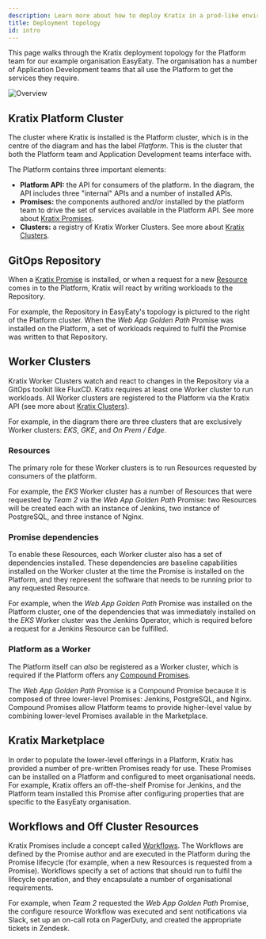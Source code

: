 ```yaml
---
description: Learn more about how to deploy Kratix in a prod-like environment
title: Deployment topology
id: intro
---
```


This page walks through the Kratix deployment topology for the Platform team for our example organisation EasyEaty. The organisation has a number of Application Development teams that all use the Platform to get the services they require.

![Overview](/img/kratix-arch-diagram.png)

## Kratix Platform Cluster

The cluster where Kratix is installed is the Platform cluster, which is in the centre of the diagram and has the label _Platform_. This is the cluster that both the Platform team and Application Development teams interface with.

The Platform contains three important elements:

- **Platform API:** the API for consumers of the platform. In the diagram, the API includes three "internal" APIs and a number of installed APIs.
- **Promises:** the components authored and/or installed by the platform team to drive the set of services available in the Platform API. See more about [Kratix Promises](./promises/intro).
- **Clusters:** a registry of Kratix Worker Clusters. See more about [Kratix Clusters](./clusters/intro).

## GitOps Repository

When a [Kratix Promise](./promises/intro) is installed, or when a request for a new [Resource](./resources/intro) comes in to the Platform, Kratix will react by writing workloads to the Repository.

For example, the Repository in EasyEaty's topology is pictured to the right of the Platform cluster. When the _Web App Golden Path_ Promise was installed on the Platform, a set of workloads required to fulfil the Promise was written to that Repository.

## Worker Clusters

Kratix Worker Clusters watch and react to changes in the Repository via a GitOps toolkit like FluxCD. Kratix requires at least one Worker cluster to run workloads. All Worker clusters are registered to the Platform via the Kratix API (see more about [Kratix Clusters](./clusters/intro)).

For example, in the diagram there are three clusters that are exclusively Worker clusters: _EKS_, _GKE_, and _On Prem / Edge_.

### Resources

The primary role for these Worker clusters is to run Resources requested by consumers of the platform.

For example, the _EKS_ Worker cluster has a number of Resources that were requested by _Team 2_ via the _Web App Golden Path_ Promise: two Resources will be created each with an instance of Jenkins, two instance of PostgreSQL, and three instance of Nginx.

### Promise dependencies

To enable these Resources, each Worker cluster also has a set of dependencies installed. These dependencies are baseline capabilities installed on the Worker cluster at the time the Promise is installed on the Platform, and they represent the software that needs to be running prior to any requested Resource.

For example, when the _Web App Golden Path_ Promise was installed on the Platform cluster, one of the dependencies that was immediately installed on the _EKS_ Worker cluster was the Jenkins Operator, which is required before a request for a Jenkins Resource can be fulfilled.

### Platform as a Worker

The Platform itself can _also_ be registered as a Worker cluster, which is required if the Platform offers any [Compound Promises](../guides/compound-promises).

The _Web App Golden Path_ Promise is a Compound Promise because it is composed of three lower-level Promises: Jenkins, PostgreSQL, and Nginx. Compound Promises allow Platform teams to provide higher-level value by combining lower-level Promises available in the Marketplace.

## Kratix Marketplace

In order to populate the lower-level offerings in a Platform, Kratix has provided a number of pre-written Promises ready for use. These Promises can be installed on a Platform and configured to meet organisational needs. For example, Kratix offers an off-the-shelf Promise for Jenkins, and the Platform team installed this Promise after configuring properties that are specific to the EasyEaty organisation.

## Workflows and Off Cluster Resources

Kratix Promises include a concept called [Workflows](./resources/workflows). The Workflows are defined by the Promise author and are executed in the Platform during the Promise lifecycle (for example, when a new Resources is requested from a Promise). Workflows specify a set of actions that should run to fulfil the lifecycle operation, and they encapsulate a number of organisational requirements.

For example, when _Team 2_ requested the _Web App Golden Path_ Promise, the configure resource Workflow was executed and sent notifications via Slack, set up an on-call rota on PagerDuty, and created the appropriate tickets in Zendesk.
